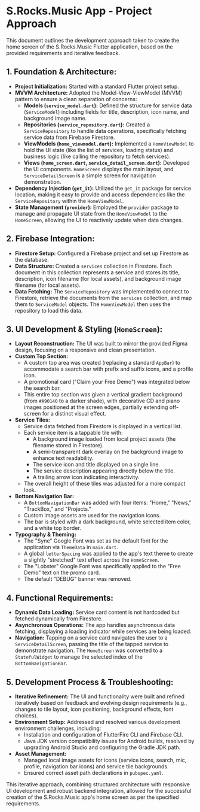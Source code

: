# S.Rocks.Music App - Project Approach

This document outlines the development approach taken to create the home screen of the S.Rocks.Music Flutter application, based on the provided requirements and iterative feedback.

## 1. Foundation & Architecture:

* **Project Initialization:** Started with a standard Flutter project setup.
* **MVVM Architecture:** Adopted the Model-View-ViewModel (MVVM) pattern to ensure a clean separation of concerns:
    * **Models (`service_model.dart`):** Defined the structure for service data (`ServiceModel`) including fields for title, description, icon name, and background image name.
    * **Repositories (`service_repository.dart`):** Created a `ServiceRepository` to handle data operations, specifically fetching service data from Firebase Firestore.
    * **ViewModels (`home_viewmodel.dart`):** Implemented a `HomeViewModel` to hold the UI state (like the list of services, loading status) and business logic (like calling the repository to fetch services).
    * **Views (`home_screen.dart`, `service_detail_screen.dart`):** Developed the UI components. `HomeScreen` displays the main layout, and `ServiceDetailScreen` is a simple screen for navigation demonstration.
* **Dependency Injection (`get_it`):** Utilized the `get_it` package for service location, making it easy to provide and access dependencies like the `ServiceRepository` within the `HomeViewModel`.
* **State Management (`provider`):** Employed the `provider` package to manage and propagate UI state from the `HomeViewModel` to the `HomeScreen`, allowing the UI to reactively update when data changes.

## 2. Firebase Integration:

* **Firestore Setup:** Configured a Firebase project and set up Firestore as the database.
* **Data Structure:** Created a `services` collection in Firestore. Each document in this collection represents a service and stores its title, description, icon filename (for local assets), and background image filename (for local assets).
* **Data Fetching:** The `ServiceRepository` was implemented to connect to Firestore, retrieve the documents from the `services` collection, and map them to `ServiceModel` objects. The `HomeViewModel` then uses the repository to load this data.

## 3. UI Development & Styling (`HomeScreen`):

* **Layout Reconstruction:** The UI was built to mirror the provided Figma design, focusing on a responsive and clean presentation.
* **Custom Top Section:**
    * A custom top area was created (replacing a standard `AppBar`) to accommodate a search bar with prefix and suffix icons, and a profile icon.
    * A promotional card ("Claim your Free Demo") was integrated below the search bar.
    * This entire top section was given a vertical gradient background (from `#A90140` to a darker shade), with decorative CD and piano images positioned at the screen edges, partially extending off-screen for a distinct visual effect.
* **Service Tiles:**
    * Service data fetched from Firestore is displayed in a vertical list.
    * Each service item is a tappable tile with:
        * A background image loaded from local project assets (the filename stored in Firestore).
        * A semi-transparent dark overlay on the background image to enhance text readability.
        * The service icon and title displayed on a single line.
        * The service description appearing directly below the title.
        * A trailing arrow icon indicating interactivity.
    * The overall height of these tiles was adjusted for a more compact look.
* **Bottom Navigation Bar:**
    * A `BottomNavigationBar` was added with four items: "Home," "News," "TrackBox," and "Projects."
    * Custom image assets are used for the navigation icons.
    * The bar is styled with a dark background, white selected item color, and a white top border.
* **Typography & Theming:**
    * The "Syne" Google Font was set as the default font for the application via `ThemeData` in `main.dart`.
    * A global `letterSpacing` was applied to the app's text theme to create a slightly "stretched" text effect across the `HomeScreen`.
    * The "Lobster" Google Font was specifically applied to the "Free Demo" text on the promo card.
    * The default "DEBUG" banner was removed.

## 4. Functional Requirements:

* **Dynamic Data Loading:** Service card content is not hardcoded but fetched dynamically from Firestore.
* **Asynchronous Operations:** The app handles asynchronous data fetching, displaying a loading indicator while services are being loaded.
* **Navigation:** Tapping on a service card navigates the user to a `ServiceDetailScreen`, passing the title of the tapped service to demonstrate navigation. The `HomeScreen` was converted to a `StatefulWidget` to manage the selected index of the `BottomNavigationBar`.

## 5. Development Process & Troubleshooting:

* **Iterative Refinement:** The UI and functionality were built and refined iteratively based on feedback and evolving design requirements (e.g., changes to tile layout, icon positioning, background effects, font choices).
* **Environment Setup:** Addressed and resolved various development environment challenges, including:
    * Installation and configuration of FlutterFire CLI and Firebase CLI.
    * Java JDK version compatibility issues for Android builds, resolved by upgrading Android Studio and configuring the Gradle JDK path.
* **Asset Management:**
    * Managed local image assets for icons (service icons, search, mic, profile, navigation bar icons) and service tile backgrounds.
    * Ensured correct asset path declarations in `pubspec.yaml`.

This iterative approach, combining structured architecture with responsive UI development and robust backend integration, allowed for the successful creation of the S.Rocks.Music app's home screen as per the specified requirements.
